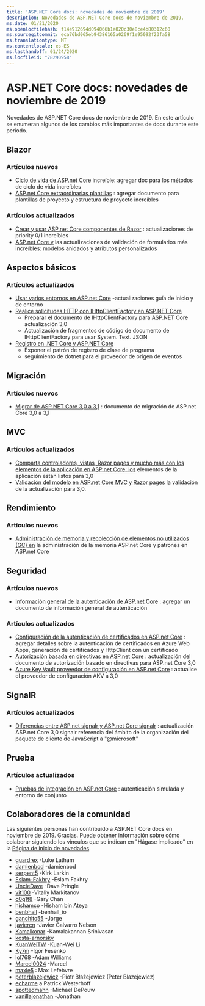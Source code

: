 ```yaml
---
title: 'ASP.NET Core docs: novedades de noviembre de 2019'
description: Novedades de ASP.NET Core docs de noviembre de 2019.
ms.date: 01/21/2020
ms.openlocfilehash: f14e912694d094066b1a020c30e8ce4b80312c60
ms.sourcegitcommit: eca76bd065eb94386165a0269f1e95092f23fa58
ms.translationtype: MT
ms.contentlocale: es-ES
ms.lasthandoff: 01/24/2020
ms.locfileid: "78290958"
---
```

# <a name="aspnet-core-docs-whats-new-for-november-2019"></a>ASP.NET Core docs: novedades de noviembre de 2019

Novedades de ASP.NET Core docs de noviembre de 2019. En este artículo se enumeran algunos de los cambios más importantes de docs durante este período.

## <a name="blazor"></a>Blazor

### <a name="new-articles"></a>Artículos nuevos

- [Ciclo de vida de ASP.net Core](../blazor/lifecycle.md) increíble: agregar doc para los métodos de ciclo de vida increíbles
- [ASP.net Core extraordinarias plantillas](../blazor/templates.md) : agregar documento para plantillas de proyecto y estructura de proyecto increíbles

### <a name="updated-articles"></a>Artículos actualizados

- [Crear y usar ASP.net Core componentes de Razor](../blazor/components.md) : actualizaciones de priority 0/1 increíbles
- [ASP.net Core y](../blazor/forms-validation.md) las actualizaciones de validación de formularios más increíbles: modelos anidados y atributos personalizados

## <a name="fundamentals"></a>Aspectos básicos

### <a name="updated-articles"></a>Artículos actualizados

- [Usar varios entornos en ASP.net Core](../fundamentals/environments.md) -actualizaciones guía de inicio y de entorno
- [Realice solicitudes HTTP con IHttpClientFactory en ASP.NET Core](../fundamentals/http-requests.md)
  - Preparar el documento de IHttpClientFactory para ASP.NET Core actualización 3,0
  - Actualización de fragmentos de código de documento de IHttpClientFactory para usar System. Text. JSON
- [Registro en .NET Core y ASP.NET Core](../fundamentals/logging/index.md)
  - Exponer el patrón de registro de clase de programa
  - seguimiento de dotnet para el proveedor de origen de eventos

## <a name="migration"></a>Migración

### <a name="new-articles"></a>Artículos nuevos

- [Migrar de ASP.NET Core 3,0 a 3,1](../migration/30-to-31.md) : documento de migración de ASP.net Core 3,0 a 3,1

## <a name="mvc"></a>MVC

### <a name="updated-articles"></a>Artículos actualizados

- [Comparta controladores, vistas, Razor pages y mucho más con los elementos de la aplicación en ASP.net Core: los](../mvc/advanced/app-parts.md) elementos de la aplicación están listos para 3,0
- [Validación del modelo en ASP.net Core MVC y Razor pages](../mvc/models/validation.md) la validación de la actualización para 3,0.

## <a name="performance"></a>Rendimiento

### <a name="new-articles"></a>Artículos nuevos

- [Administración de memoria y recolección de elementos no utilizados (GC) en](../performance/memory.md) la administración de la memoria ASP.net Core y patrones en ASP.net Core

## <a name="security"></a>Seguridad

### <a name="new-articles"></a>Artículos nuevos

- [Información general de la autenticación de ASP.net Core](../security/authentication/index.md) : agregar un documento de información general de autenticación

### <a name="updated-articles"></a>Artículos actualizados

- [Configuración de la autenticación de certificados en ASP.net Core](../security/authentication/certauth.md) : agregar detalles sobre la autenticación de certificados en Azure Web Apps, generación de certificados y HttpClient con un certificado
- [Autorización basada en directivas en ASP.net Core](../security/authorization/policies.md) : actualización del documento de autorización basado en directivas para ASP.net Core 3,0
- [Azure Key Vault proveedor de configuración en ASP.net Core](../security/key-vault-configuration.md) : actualice el proveedor de configuración AKV a 3,0

## <a name="signalr"></a>SignalR

### <a name="updated-articles"></a>Artículos actualizados

- [Diferencias entre ASP.net signalr y ASP.net Core signalr](../signalr/version-differences.md) : actualización ASP.net Core 3,0 signalr referencia del ámbito de la organización del paquete de cliente de JavaScript a "@microsoft"

## <a name="testing"></a>Prueba

### <a name="updated-articles"></a>Artículos actualizados

- [Pruebas de integración en ASP.net Core](../test/integration-tests.md) : autenticación simulada y entorno de conjunto

## <a name="community-contributors"></a>Colaboradores de la comunidad

Las siguientes personas han contribuido a ASP.NET Core docs en noviembre de 2019. Gracias. Puede obtener información sobre cómo colaborar siguiendo los vínculos que se indican en "Hágase implicado" en la [Página de inicio de novedades](index.yml).

- [guardrex](https://github.com/guardrex) -Luke Latham
- [damienbod](https://github.com/damienbod) -damienbod
- [serpent5](https://github.com/serpent5) -Kirk Larkin
- [Eslam-Fakhry](https://github.com/eslam-fakhry) -Eslam Fakhry
- [UncleDave](https://github.com/UncleDave) -Dave Pringle
- [vit100](https://github.com/vit100) -Vitaliy Markitanov
- [c0g1t8](https://github.com/c0g1t8) -Gary Chan
- [hishamco](https://github.com/hishamco) -Hisham bin Ateya
- [benbhall](https://github.com/benbhall) -benhall_io
- [ganchito55](https://github.com/ganchito55) -Jorge
- [javiercn](https://github.com/javiercn) -Javier Calvarro Nelson
- [Kamalkonar](https://github.com/Kamalkonar) -Kamalakannan Srinivasan
- [kosta-arnorsky](https://github.com/kosta-arnorsky) 
- [KuanWeiTW](https://github.com/KuanWeiTW) -Kuan-Wei Li
- [Ky7m](https://github.com/Ky7m) -Igor Fesenko
- [lol768](https://github.com/lol768) -Adam Williams
- [Marcel0024](https://github.com/Marcel0024) -Marcel
- [maxle5](https://github.com/maxle5) : Max Lefebvre
- [peterblazejewicz](https://github.com/peterblazejewicz) -Piotr Błażejewicz (Peter Blazejewicz)
- [echarme](https://github.com/poke) a Patrick Westerhoff
- [spottedmahn](https://github.com/spottedmahn) -Michael DePouw
- [vanillajonathan](https://github.com/vanillajonathan) -Jonathan
